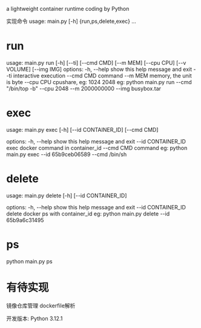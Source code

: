 
a lightweight container runtime coding by Python

实现命令
usage: main.py [-h] {run,ps,delete,exec} ...

# run
usage: main.py run [-h] [--ti] [--cmd CMD] [--m MEM] [--cpu CPU] [--v VOLUME] [--img IMG]
options:
  -h, --help  show this help message and exit
  --ti        interactive execution
  --cmd CMD   command
  --m MEM     memory, the unit is byte
  --cpu CPU   cpushare, eg: 1024 2048
eg:
  python main.py run --cmd "/bin/top -b" --cpu 2048 --m 2000000000 --img busybox.tar

# exec
usage: main.py exec [-h] [--id CONTAINER_ID] [--cmd CMD]

options:
  -h, --help         show this help message and exit
  --id CONTAINER_ID  exec docker command in container_id
  --cmd CMD          command
eg:
  python main.py exec --id 65b9ceb06589 --cmd /bin/sh

# delete
usage: main.py delete [-h] [--id CONTAINER_ID]

options:
  -h, --help         show this help message and exit
  --id CONTAINER_ID  delete docker ps with container_id
eg:
  python main.py delete --id 65b9a6c31495

# ps
python main.py ps



# 有待实现
镜像仓库管理
dockerfile解析

开发版本: Python 3.12.1


